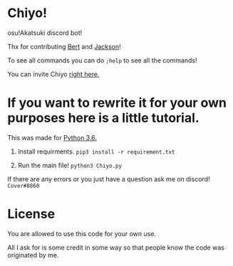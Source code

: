 # Chiyo!
osu!Akatsuki discord bot!

Thx for contributing [Bert](https://github.com/1800yungbert) and [Jackson](https://github.com/jacksonisiah)!

To see all commands you can do ``;help`` to see all the commands! 

You can invite Chiyo [right here.](https://discord.com/api/oauth2/authorize?client_id=705176662366486529&permissions=904384&scope=bot)

# If you want to rewrite it for your own purposes here is a little tutorial.

This was made for [Python 3.6.](https://www.python.org/downloads/release/python-360/)

1. Install requirments. ``pip3 install -r requirement.txt``

2. Run the main file! ``python3 Chiyo.py``

If there are any errors or you just have a question ask me on discord! ``Cover#8860``

# License
You are allowed to use this code for your own use. 

All I ask for is some credit in some way so that people know the code was originated by me.
